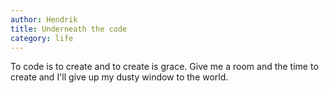 ```yaml
---
author: Hendrik
title: Underneath the code
category: life
---
```


To code is to create and to create is grace. Give me a room and the time to create and I'll give up my dusty window to the world.